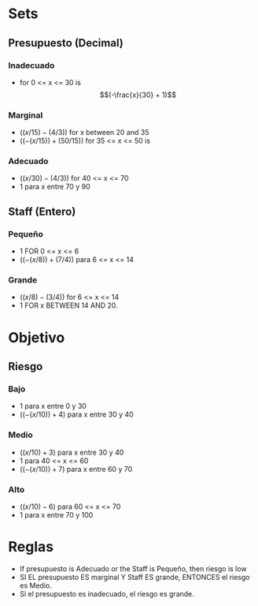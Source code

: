# Sets 

## Presupuesto (Decimal)

### Inadecuado

- for 0 <= x <= 30 is $$(-\frac{x}{30}  + 1)$$

### Marginal

- $((x / 15) - (4 / 3))$ for x between 20 and 35
- $((- (x / 15)) + (50 / 15))$ for 35 <= x <= 50 is

### Adecuado

- $((x / 30) - (4 / 3))$ for 40 <= x <= 70
- $1$ para x entre 70 y 90

## Staff (Entero)

### Pequeño

- $1$ FOR 0 <= x <= 6
- $((- (x / 8)) + (7 / 4))$ para 6 <= x <= 14

### Grande

- $((x / 8) - (3 / 4))$ for 6 <= x <= 14
- $1$ FOR x BETWEEN 14 AND 20.

# Objetivo

## Riesgo

### Bajo

- $1$ para x entre 0 y 30
- $((- (x / 10)) + 4)$ para x entre 30 y 40

### Medio

- $((x / 10) + 3)$ para x entre 30 y 40
- $1$ para 40 <= x <= 60
- $((- (x / 10)) + 7)$ para x entre 60 y 70

### Alto

- $((x / 10) - 6)$ para 60 <= x <= 70
- $1$ para x entre 70 y 100

# Reglas

- If presupuesto is Adecuado or the Staff is Pequeño, then riesgo is low
- SI EL presupuesto ES marginal Y Staff ES grande, ENTONCES el riesgo es Medio.
- Si el presupuesto es inadecuado, el riesgo es grande.
